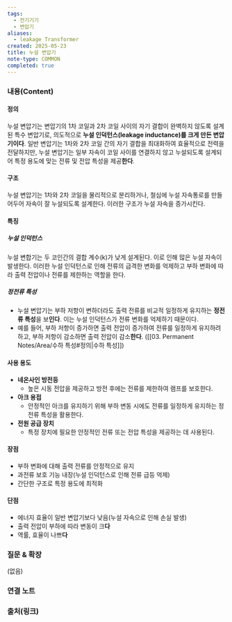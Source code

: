 ```yaml
---
tags:
  - 전기기기
  - 변압기
aliases:
  - leakage Transformer
created: 2025-05-23
title: 누설 변압기
note-type: COMMON
completed: true
---
```


### 내용(Content)
#### 정의
누설 변압기는 변압기의 1차 코일과 2차 코일 사이의 자기 결합이 완벽하지 않도록 설계된 특수 변압기로, 의도적으로 **누설 인덕턴스(leakage inductance)**를 크게 만든 변압기**이다**. 일반 변압기는 1차와 2차 코일 간의 자기 결합을 최대화하여 효율적으로 전력을 전달하지만, 누설 변압기는 일부 자속이 코일 사이를 연결하지 않고 누설되도록 설계되어 특정 용도에 맞는 전류 및 전압 특성을 제공**한다**.
#### 구조
누설 변압기는 1차와 2차 코일을 물리적으로 분리하거나, 철심에 누설 자속통로를 만들어두어 자속이 잘 누설되도록 설계한다. 이러한 구조가 누설 자속을 증가시킨다.

#### 특징
##### 누설 인덕턴스
누설 변합기는 두 코인간의 결합 계수(k)가 낮게 설계된다. 이로 인해 많은 누설 자속이 발생한다. 이러한 누설 인덕턴스로 인해 전류의 급격한 변화를 억제하고 부하 변화에 따라 출력 전압이나 전류를 제한하는 역할을 한다.

##### 정전류 특성
- 누설 변압기는 부하 저항이 변하더라도 출력 전류를 비교적 일정하게 유지하는 **정전류 특성**을 보**인다**. 이는 누설 인덕턴스가 전류 변화를 억제하기 때문이다.
- 예를 들어, 부하 저항이 증가하면 출력 전압이 증가하여 전류를 일정하게 유지하려 하고, 부하 저항이 감소하면 출력 전압이 감소**한다**. ([[03. Permanent Notes/Area/수하 특성#정의|수하 특성]])

#### 사용 용도
- **네온사인 방전등**
  - 높은 시동 전압을 제공하고 방전 후에는 전류를 제한하여 램프를 보호한다.
- **아크 용접**
  - 안정적인 아크를 유지하기 위해 부하 변동 시에도 전류를 일정하게 유지하는 정전류 특성을 활용한다.
- **전원 공급 장치**
  - 특정 장치에 필요한 안정적인 전류 또는 전압 특성을 제공하는 데 사용된다.

#### 장점
- 부하 변화에 대해 출력 전류를 안정적으로 유지
- 과전류 보호 기능 내장(누설 인덕턴스로 인해 전류 급등 억제)
- 간단한 구조로 특정 용도에 최적화

#### 단점
- 에너지 효율이 일반 변압기보다 낮음(누설 자속으로 인해 손실 발생)
- 출력 전압이 부하에 따라 변동이 크**다**
- 역률, 효율이 나쁘**다**

### 질문 & 확장

(없음)

### 연결 노트
### 출처(링크)
